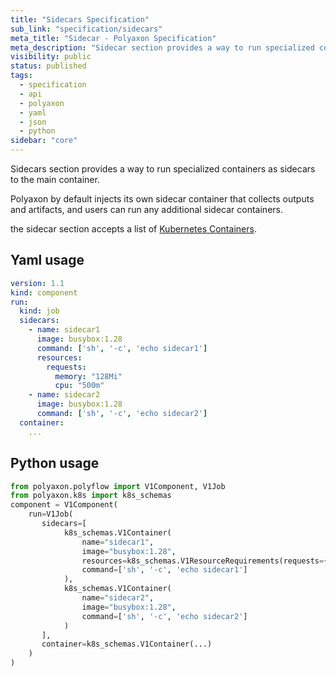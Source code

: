 ```yaml
---
title: "Sidecars Specification"
sub_link: "specification/sidecars"
meta_title: "Sidecar - Polyaxon Specification"
meta_description: "Sidecar section provides a way to run specialized containers as sidecars to the main container."
visibility: public
status: published
tags:
  - specification
  - api
  - polyaxon
  - yaml
  - json
  - python
sidebar: "core"
---
```


Sidecars section provides a way to run specialized containers as sidecars to the main container.

Polyaxon by default injects its own sidecar container that collects outputs and artifacts,
and users can run any additional sidecar containers.

the sidecar section accepts a list of [Kubernetes Containers](https://kubernetes.io/docs/concepts/containers/).

## Yaml usage

```yaml
version: 1.1
kind: component
run:
  kind: job
  sidecars:
    - name: sidecar1
      image: busybox:1.28
      command: ['sh', '-c', 'echo sidecar1']
      resources:
        requests:
          memory: "128Mi"
          cpu: "500m"
    - name: sidecar2
      image: busybox:1.28
      command: ['sh', '-c', 'echo sidecar2']
  container:
    ...
```

## Python usage

```python
from polyaxon.polyflow import V1Component, V1Job
from polyaxon.k8s import k8s_schemas
component = V1Component(
    run=V1Job(
       sidecars=[
            k8s_schemas.V1Container(
                name="sidecar1",
                image="busybox:1.28",
                resources=k8s_schemas.V1ResourceRequirements(requests={"memory": "256Mi", "cpu": "500m"}),
                command=['sh', '-c', 'echo sidecar1']
            ),
            k8s_schemas.V1Container(
                name="sidecar2",
                image="busybox:1.28",
                command=['sh', '-c', 'echo sidecar2']
            )
       ],
       container=k8s_schemas.V1Container(...)
    )
)
```
